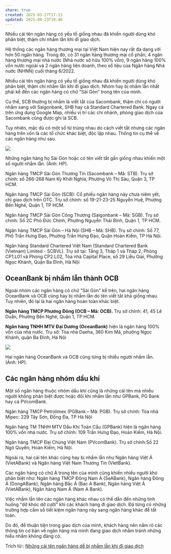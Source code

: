 ```yaml
---
share: true
created: 2025-03-27T17:13
updated: 2025-08-23T19:46
---
```


Nhiều cái tên ngân hàng có yếu tố giống nhau đã khiến người dùng khó phân biệt, thậm chí nhầm lẫn khi đi giao dịch.

Hệ thống các ngân hàng thương mại tại Việt Nam hiện nay rất đa dạng với hơn 50 ngân hàng. Trong đó, có 31 ngân hàng thương mại cổ phần, 4 ngân hàng thương mại nhà nước (Nhà nước sở hữu 100% vốn), 9 ngân hàng 100% vốn nước ngoài và 2 ngân hàng liên doanh, theo số liệu của Ngân hàng Nhà nước (NHNN) cuối tháng 6/2022.

Nhiều cái tên ngân hàng có yếu tố giống nhau đã khiến người dùng khó phân biệt, thậm chí nhầm lẫn khi đi giao dịch. Nhóm hay bị nhầm lẫn nhất phải kể đến các ngân hàng có chữ "Sài Gòn" trong tên của mình.

Cụ thể, SCB thường bị nhầm là viết tắt của Sacombank, thậm chí có người nhầm sang với Saigonbank, SHB hay cả Standard Chartered Bank. Ngay cả trên ứng dụng Google Map, nhiều vị trí các chi nhánh, phòng giao dịch của Sacombank cũng được ghi là SCB.

Tuy nhiên, mặc dù có một số từ trùng nhau do cách viết tắt nhưng các ngân hàng trên vốn là các tổ chức khác biệt, độc lập nhau. Thông tin cụ thể về các ngân hàng như sau.

![](https://cdn.vietnambiz.vn/1881912202208555/images/2022/10/09/screen-shot-2022-10-09-at-083953-20221009084020157.png?width=700)

Những ngân hàng họ Sài Gòn hoặc có tên viết tắt gần giống nhau khiến một số người nhầm lẫn. (Ảnh: HP).

Ngân hàng TMCP Sài Gòn Thương Tín (Sacombank – Mã: STB). Trụ sở chính: số 266-268 Nam Kỳ Khởi Nghĩa, Phường Võ Thị Sáu, Quận 3, TP HCM.

Ngân hàng TMCP Sài Gòn (SCB): Cổ phiếu ngân hàng này chưa niêm yết, chỉ giao dịch trên OTC. Trụ sở chính: số 19-21-23-25 Nguyễn Huệ, Phường Bến Nghé, Quận 1, TP HCM.

Ngân hàng TMCP Sài Gòn Công Thương (Saigonbank – Mã: SGB). Trụ sở chính: Số 2C Phó Đức Chính, Phường Nguyễn Thái Bình, Quận 1, TP HCM.

Ngân hàng TMCP Sài Gòn – Hà Nội (SHB – Mã: SHB). Trụ sở chính: Số 77, Phố Trần Hưng Đạo, Phường Trần Hưng Đạo, Quận Hoàn Kiếm, TP Hà Nội.

Ngân hàng Standard Chartered Việt Nam (Standard Chartered Bank (Vietnam) Limited - SCBVL). Trụ sở tại: Tầng 3, Tháp 1 và Tháp 2, Phòng CP1.L01 và Phòng CP2.L02, Tòa nhà Capital Place, số 29 Liễu Giai, Phường Ngọc Khánh, Quận Ba Đình, Hà Nội

## OceanBank bị nhầm lẫn thành OCB

Ngoài nhóm các ngân hàng có chữ "Sài Gòn" kể trên, hai ngân hàng OceanBank và OCB cũng hay bị nhầm lẫn do tên viết tắt khá giống nhau. Tuy nhiên, đó lại là hai ngân hàng hoàn toàn khác biệt.

**Ngân hàng TMCP Phương Đông (OCB – Mã: OCB).** Trụ sở chính: 41, 45 Lê Duẩn, Phường Bến Nghé, Quận 1, TP HCM.

**Ngân hàng TNHH MTV Đại Dương (OceanBank)** hiện là ngân hàng 100% vốn của nhà nước. Trụ sở: Tòa nhà Daeha, 360 Kim Mã, phường Ngọc Khánh, quận Ba Đình, Hà Nội

![](https://cdn.vietnambiz.vn/1881912202208555/images/2022/10/09/screen-shot-2022-10-09-at-081939-20221009081951242.png?width=700)

Hai ngân hàng OceanBank và OCB cũng từng bị nhiều người nhầm lẫn. (Ảnh: HP).

## Các ngân hàng nhóm dầu khí

Một số ngân hàng thuộc nhóm dầu khí cũng là những cái tên mà nhiều người không phân biệt được hoặc đôi khi nhầm lẫn như GPBank, PG Bank hay cả PVcomBank.

Ngân hàng TMCP Petrolimex (PGBank – Mã: PGB). Trụ sở chính: Tòa nhà Mipec: 229 Tây Sơn, Đống Đa, TP Hà Nội

Ngân hàng TM TNHH MTV Dầu Khí Toàn Cầu (GPBank) hiện là ngân hàng 100% vốn nhà nước. Trụ sở chính: 109 Trần Hưng Đạo, Hoàn Kiếm, Hà Nội.

Ngân hàng TMCP  Đại Chúng Việt Nam (PVcomBank). Trụ sở chính:Số 22 Ngô Quyền, Hoàn Kiếm, Hà Nội.

Ngoài ra, hai cái tên khác cũng hay bị nhầm lẫn như Ngân hàng Việt Á (VietABank) và Ngân hàng Việt Nam Thương Tín (VietBank).

Các ngân hàng có chữ Á trong tên của mình cũng khiến nhiều người khó phân biệt như: Ngân hàng TMCP Đông Nam Á (SeABank), Ngân hàng Đông Á (DongABank), Ngân hàng Bắc Á (Bac A Bank), Ngân hàng Việt Á (VietABank), Ngân hàng Nam Á (Nam A Bank).

Việc nhầm lẫn tên các ngân hàng khác nhau có thể dẫn đến những tình huống "dở khóc dở cười" khi các khách hàng đi giao dịch. Đã từng có những trường hợp cầm sổ tiết kiệm ngân hàng này sang ngân hàng khác để tất toán.

Do đó, để thuận tiện trong giao dịch của mình, khách hàng nên nắm rõ các thông tin cơ bản về ngân hàng mà mình đang giao dịch nhằm tránh những hiểu nhầm không đáng có.

Trích từ:: [Những cái tên ngân hàng dễ bị nhầm lẫn khi đi giao dịch](https://vietnambiz.vn/nhung-cai-ten-ngan-hang-de-bi-nham-lan-khi-di-giao-dich-202210984413136.htm)